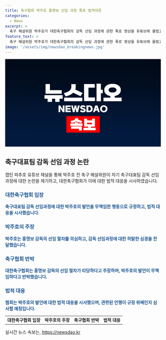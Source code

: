 ```yaml
---
title: 축구협회 박주호 홍명보 선임 과정 폭로 법적대응
categories:
  - News
excerpt: >
  축구 해설위원 박주호가 대한축구협회의 감독 선임 과정에 관한 폭로 영상을 유튜브에 올렸고, 이에 대한 대한축구협회의 법적 대응이 예고되었다. 협회는 박주호의 주장이 사실이 아니라며, 박주호의 발언이 오해를 불러일으키고 있다고 언급했다. 박주호는 감독 선임 과정에서의 불만을 토로하며 후보 감독 선정 절차를 비판했고, 협회는 박주호의 발언이 부정적 영향을 끼치고 있으며, 이에 대해 법적 대응할 예정임을 밝혔다.
feature_text: >
  축구 해설위원 박주호가 대한축구협회의 감독 선임 과정에 관한 폭로 영상을 유튜브에 올렸고, 이에 대한 대한축구협회의 법적 대응이 예고되었다. 협회는 박주호의 주장이 사실이 아니라며, 박주호의 발언이 오해를 불러일으키고 있다고 언급했다. 박주호는 감독 선임 과정에서의 불만을 토로하며 후보 감독 선정 절차를 비판했고, 협회는 박주호의 발언이 부정적 영향을 끼치고 있으며, 이에 대해 법적 대응할 예정임을 밝혔다.
image: '/assets/img/newsdao_breakingnews.jpg'
---
```


<p><img src="/assets/img/newsdao_breakingnews.jpg" alt="flaretime 속보" /></p>

<h2 data-ke-size="size26">축구대표팀 감독 선임 과정 논란</h2>

<p data-ke-size="size16">캡틴 파추호 유튜브 채널을 통해 박주호 전 축구 해설위원이 차기 축구대표팀 감독 선임 과정에 대한 논란을 제기하고, 대한축구협회가 이에 대한 법적 대응을 시사하였습니다.</p>

<h3><b><span style="color: #1a5490;">대한축구협회 입장</span></b></h3>

<p><b><span style="color: #1a5490;">축구대표팀 감독 선임과정에 대한 박주호의 발언을 무책임한 행동으로 규정하고, 법적 대응을 시사했습니다.</span></b></p>

<h3><b><span style="color: #1a5490;">박주호의 주장</span></b></h3>

<p><b><span style="color: #1a5490;">박주호는 홍명보 감독의 선임 절차를 의심하고, 감독 선임과정에 대한 허탈한 심경을 전달했습니다.</span></b></p>

<h3><b><span style="color: #1a5490;">축구협회 반박</span></b></h3>

<p><b><span style="color: #1a5490;">대한축구협회는 홍명보 감독의 선임 절차가 타당하다고 주장하며, 박주호의 발언이 무책임하다고 반박했습니다.</span></b></p>

<h3><b><span style="color: #1a5490;">법적 대응</span></b></h3>

<p><b><span style="color: #1a5490;">협회는 박주호의 발언에 대한 법적 대응을 시사했으며, 관련된 언행이 규정 위배인지 심사할 예정입니다.</span></b></p>

<table>
    <tbody>
        <tr>
            <td style="text-align: center; height: 17px;"><b>대한축구협회 입장</b></td>
            <td style="text-align: center; height: 17px;"><b>박주호의 주장</b></th>
            <td style="text-align: center; height: 17px;"><b>축구협회 반박</b></td>
            <td style="text-align: center; height: 17px;"><b>법적 대응</b></td>
        </tr>
    </tbody>
</table>
실시간 뉴스 속보는, <a href="https://newsdao.kr" rel="dofollow">https://newsdao.kr</a>


